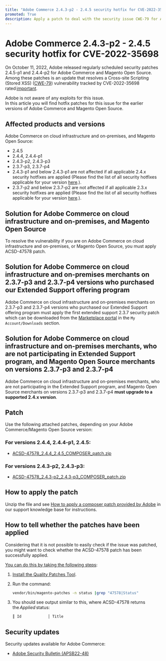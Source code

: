 ```yaml
---
title: "Adobe Commerce 2.4.3-p2 - 2.4.5 security hotfix for CVE-2022-35698"
promoted: True
description: Apply a patch to deal with the security issue CWE-79 for Adobe Commerce 2.4.3-p2 - 2.4.5.
---
```

# Adobe Commerce 2.4.3-p2 - 2.4.5 security hotfix for CVE-2022-35698

On October 11, 2022, Adobe released regularly scheduled security patches 2.4.5-p1 and 2.4.4-p2 for Adobe Commerce and Magento Open Source.<br>
Among these patches is an update that resolves a Cross-site Scripting (Stored XSS) ([CWE-79](https://cwe.mitre.org/data/definitions/79.html)) vulnerability tracked by CVE-2022-35698 rated [important](https://helpx.adobe.com/security/severity-ratings.html).

Adobe is not aware of any exploits for this issue.<br>
In this article you will find hotfix patches for this issue for the earlier versions of Adobe Commerce and Magento Open Source. 
 
## Affected products and versions

Adobe Commerce on cloud infrastructure and on-premises, and Magento Open Source:

* 2.4.5 
* 2.4.4, 2.4.4-p1
* 2.4.3-p2, 2.4.3-p3
* 2.3.7-p3, 2.3.7-p4 
* 2.4.3-p1 and below 2.4.3-p1 are not affected if all applicable 2.4.x security hotfixes are applied (Please find the list of all security hotfixes applicable for your version [here](https://helpx.adobe.com/security/products/magento.html).).
* 2.3.7-p2 and below 2.3.7-p2 are not affected if all applicable 2.3.x security hotfixes are applied (Please find the list of all security hotfixes applicable for your version [here](https://helpx.adobe.com/security/products/magento.html).).


## Solution for Adobe Commerce on cloud infrastructure and on-premises, and Magento Open Source 

To resolve the vulnerability if you are on Adobe Commerce on cloud infrastructure and on-premises, or Magento Open Source, you must apply ACSD-47578 patch.

## Solution for Adobe Commerce on cloud infrastructure and on-premises merchants on 2.3.7-p3 and 2.3.7-p4 versions who purchased our Extended Support offering program 

Adobe Commerce on cloud infrastructure and on-premises merchants on 2.3.7-p3 and 2.3.7-p4 versions who purchased our Extended Support offering program must apply the first extended support 2.3.7 security patch which can be downloaded from the [Marketplace portal](https://marketplace.magento.com/) in the `My Account/Downloads` section. 

## Solution for Adobe Commerce on cloud infrastructure and on-premises merchants, who are not participating in Extended Support program, and Magento Open Source merchants on versions 2.3.7-p3 and 2.3.7-p4

Adobe Commerce on cloud infrastructure and on-premises merchants, who are not participating in the Extended Support program, and Magento Open Source merchants on versions 2.3.7-p3 and 2.3.7-p4 **must upgrade to a supported 2.4.x version**. 

## Patch

Use the following attached patches, depending on your Adobe Commerce/Magento Open Source version:

### For versions 2.4.4, 2.4.4-p1, 2.4.5:

* [ACSD-47578_2.4.4_2.4.5_COMPOSER_patch.zip](assets/ACSD-47578_2.4.4_2.4.5_COMPOSER_patch.zip)

### For versions 2.4.3-p2, 2.4.3-p3:

* [ACSD-47578_2.4.3-p2_2.4.3-p3_COMPOSER_patch.zip](assets/ACSD-47578_2.4.3-p2_2.4.3-p3_COMPOSER_patch.zip)

## How to apply the patch

Unzip the file and see [How to apply a composer patch provided by Adobe](https://experienceleague.adobe.com/docs/commerce-knowledge-base/kb/how-to/how-to-apply-a-composer-patch-provided-by-magento.html?lang=en) in our support knowledge base for instructions.

## How to tell whether the patches have been applied 

Considering that it is not possible to easily check if the issue was patched, you might want to check whether the ACSD-47578 patch has been successfully applied. 

<u>You can do this by taking the following steps</u>:

1. [Install the Quality Patches Tool](https://experienceleague.adobe.com/docs/commerce-operations/tools/quality-patches-tool/usage.html).
1. Run the command:

    ```bash
    vendor/bin/magento-patches -n status |grep "47578|Status"
    ```

1. You should see output similar to this, where ACSD-47578 returns the *Applied* status:

    ```bash
    ║ Id            │ Title                                                        │ Category        │ Origin                 │ Status      │ Details                                          ║ ║ N/A           │ ../m2-hotfixes/ACSD-47578__2.4.4_2.4.5_COMPOSER_patch.patch      │ Other           │ Local                  │ Applied     │ Patch type: Custom                                
    ```

## Security updates

Security updates available for Adobe Commerce:

* [Adobe Security Bulletin (APSB22-48)](https://helpx.adobe.com/security/products/magento/apsb22-48.html)
